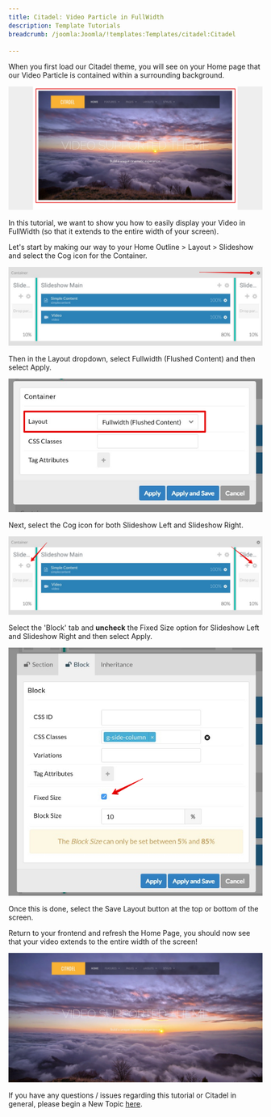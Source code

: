 ```yaml
---
title: Citadel: Video Particle in FullWidth
description: Template Tutorials
breadcrumb: /joomla:Joomla/!templates:Templates/citadel:Citadel

---
```


When you first load our Citadel theme, you will see on your Home page that our Video Particle is contained within a surrounding background. 

![](assets/fullwidth-01.jpg)

In this tutorial, we want to show you how to easily display your Video in FullWidth (so that it extends to the entire width of your screen).

Let's start by making our way to your Home Outline > Layout > Slideshow and select the Cog icon for the Container.

![](assets/fullwidth-02.jpg)

Then in the Layout dropdown, select Fullwidth (Flushed Content) and then select Apply.

![](assets/fullwidth-03.jpg)

Next, select the Cog icon for both Slideshow Left and Slideshow Right.

![](assets/fullwidth-04.jpg)

Select the 'Block' tab and **uncheck** the Fixed Size option for Slideshow Left and Slideshow Right and then select Apply.

![](assets/fullwidth-05.jpg)

Once this is done, select the Save Layout button at the top or bottom of the screen.

Return to your frontend and refresh the Home Page, you should now see that your video extends to the entire width of the screen!

![](assets/fullwidth-06.jpg)

If you have any questions / issues regarding this tutorial or Citadel in general, please begin a New Topic [here](http://www.rockettheme.com/forum/joomla-template-citadel).